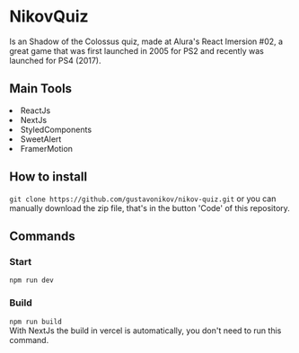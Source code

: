 # NikovQuiz 
Is an Shadow of the Colossus quiz, made at Alura's React Imersion #02, a great game that was first launched in 2005 for PS2
and recently was launched for PS4 (2017).

## Main Tools
<li>ReactJs</li>
<li>NextJs</li>
<li>StyledComponents</li>
<li>SweetAlert</li>
<li>FramerMotion</li>

## How to install

```git clone https://github.com/gustavonikov/nikov-quiz.git``` or you can manually download the zip file,
that's in the button 'Code' of this repository.

## Commands

### Start 
```npm run dev```

### Build 
```npm run build```
<br/>
With NextJs the build in vercel is automatically, you don't need to run this command.

